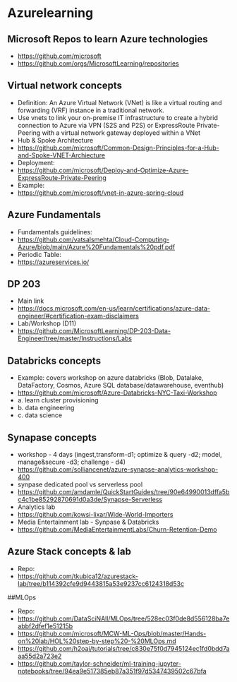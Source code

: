 # Azurelearning

## Microsoft Repos to learn Azure technologies

- https://github.com/microsoft
- https://github.com/orgs/MicrosoftLearning/repositories


## Virtual network concepts
- Definition: An Azure Virtual Network (VNet) is like a virtual routing and forwarding (VRF) instance in a traditional network. 
- Use vnets to link your on-premise IT infrastructure to create a hybrid connection to Azure via VPN (S2S and P2S) or ExpressRoute Private-Peering with a virtual network gateway deployed within a VNet
- Hub & Spoke Architecture
- https://github.com/microsoft/Common-Design-Principles-for-a-Hub-and-Spoke-VNET-Archiecture
- Deployment: 
- https://github.com/microsoft/Deploy-and-Optimize-Azure-ExpressRoute-Private-Peering
- Example:
- https://github.com/microsoft/vnet-in-azure-spring-cloud

## Azure Fundamentals
- Fundamentals guidelines:
- https://github.com/vatsalsmehta/Cloud-Computing-Azure/blob/main/Azure%20Fundamentals%20pdf.pdf
- Periodic Table: 
- https://azureservices.io/

## DP 203
- Main link
- https://docs.microsoft.com/en-us/learn/certifications/azure-data-engineer/#certification-exam-disclaimers
- Lab/Workshop (D11)
- https://github.com/MicrosoftLearning/DP-203-Data-Engineer/tree/master/Instructions/Labs

## Databricks concepts
- Example: covers workshop on azure databricks (Blob, Datalake, DataFactory, Cosmos, Azure SQL database/datawarehouse, eventhub)
- https://github.com/microsoft/Azure-Databricks-NYC-Taxi-Workshop
-   a. learn cluster provisioning
-   b. data engineering
-   c. data science

## Synapase concepts
- workshop - 4 days (ingest,transform-d1; optimize & query -d2; model, manage&secure -d3; challenge - d4)
- https://github.com/solliancenet/azure-synapse-analytics-workshop-400
- synpase dedicated pool vs serverless pool
- https://github.com/amdamle/QuickStartGuides/tree/90e64990013dffa5bc4c1be85292870691d0a3de/Synapse-Serverless
- Analytics lab
- https://github.com/kowsi-lixar/Wide-World-Importers
- Media Entertainment lab - Synpase & Databricks
- https://github.com/MediaEntertainmentLabs/Churn-Retention-Demo

## Azure Stack concepts & lab
- Repo:
- https://github.com/tkubica12/azurestack-lab/tree/b114392cfe9d9443815a53e9237cc6124318d53c

##MLOps
- Repo:
- https://github.com/DataSciNAll/MLOps/tree/528ec03f0de8d556128ba7eabbf2dfef1e51215b
- https://github.com/microsoft/MCW-ML-Ops/blob/master/Hands-on%20lab/HOL%20step-by-step%20-%20MLOps.md
- https://github.com/h2oai/tutorials/tree/c830e75f0d7945124ec1fd0bdd7aaa55d2a723e2
- https://github.com/taylor-schneider/ml-training-jupyter-notebooks/tree/94ea9e517385eb87a351f97d5347439502c67bfa


